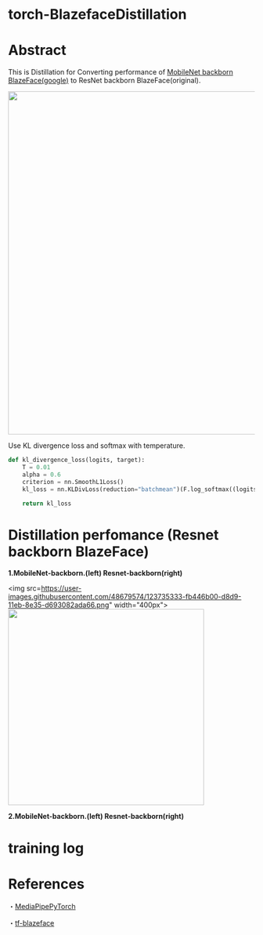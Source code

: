 # torch-BlazefaceDistillation


# Abstract
This is Distillation for Converting performance of [MobileNet backborn BlazeFace(google)](https://google.github.io/mediapipe/solutions/face_detection.html) to ResNet backborn BlazeFace(original).

<img src="https://user-images.githubusercontent.com/48679574/122851087-5bbb3180-d349-11eb-8cda-82ff78a8efb4.png" width="700px">


Use KL divergence loss and softmax with temperature.
```python
def kl_divergence_loss(logits, target):
    T = 0.01
    alpha = 0.6
    criterion = nn.SmoothL1Loss()
    kl_loss = nn.KLDivLoss(reduction="batchmean")(F.log_softmax((logits[0] / T), dim = 1), F.softmax((target[0] / T), dim = 1))*(alpha * T * T) + criterion(logits[0], target[0]) * (1-alpha)

    return kl_loss 
```



# Distillation perfomance (Resnet backborn BlazeFace)

<b>1.MobileNet-backborn.(left)   Resnet-backborn(right)</b>


<img src=https://user-images.githubusercontent.com/48679574/123735333-fb446b00-d8d9-11eb-8e35-d693082ada66.png" width="400px"><img src="https://user-images.githubusercontent.com/48679574/123735337-fd0e2e80-d8d9-11eb-8135-44d646f9e5f9.png" width="400px">






<b>2.MobileNet-backborn.(left)   Resnet-backborn(right)</b>


# training log 




# References
・[MediaPipePyTorch](https://github.com/zmurez/MediaPipePyTorch)

・[tf-blazeface](https://github.com/FurkanOM/tf-blazeface)
